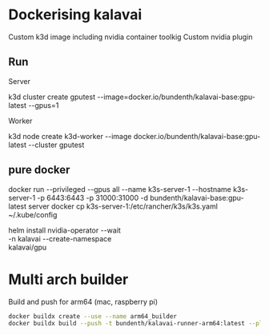 # Dockerising kalavai

Custom k3d image including nvidia container toolkig
Custom nvidia plugin

## Run

Server

k3d cluster create gputest --image=docker.io/bundenth/kalavai-base:gpu-latest --gpus=1

Worker

k3d node create k3d-worker --image docker.io/bundenth/kalavai-base:gpu-latest --cluster gputest




## pure docker

docker run   --privileged   --gpus all  --name k3s-server-1   --hostname k3s-server-1   -p 6443:6443 -p 31000:31000   -d bundenth/kalavai-base:gpu-latest   server
docker cp k3s-server-1:/etc/rancher/k3s/k3s.yaml ~/.kube/config

helm install nvidia-operator --wait \
     -n kalavai --create-namespace \
     kalavai/gpu


# Multi arch builder

Build and push for arm64 (mac, raspberry pi)

```bash
docker buildx create --use --name arm64_builder
docker buildx build --push -t bundenth/kalavai-runner-arm64:latest --platform=linux/arm64 -f Dockerfile_arm64 .
```
